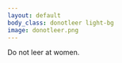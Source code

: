 ```yaml
---
layout: default
body_class: donotleer light-bg
image: donotleer.png
---
```


<p class="sage-advice">Do not leer at women.</p>